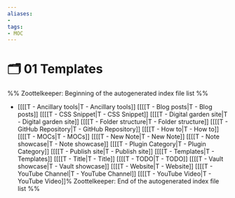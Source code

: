 ```yaml
---
aliases:
- 
tags: 
- MOC
---
```


# 🗂️ 01 Templates

%% Zoottelkeeper: Beginning of the autogenerated index file list  %%
-  [[[[T - Ancillary tools|T - Ancillary tools]]  [[[[T - Blog posts|T - Blog posts]]  [[[[T - CSS Snippet|T - CSS Snippet]]  [[[[T - Digital garden site|T - Digital garden site]]  [[[[T - Folder structure|T - Folder structure]]  [[[[T - GitHub Repository|T - GitHub Repository]]  [[[[T - How to|T - How to]]  [[[[T - MOCs|T - MOCs]]  [[[[T - New Note|T - New Note]]  [[[[T - Note showcase|T - Note showcase]]  [[[[T - Plugin Category|T - Plugin Category]]  [[[[T - Publish site|T - Publish site]]  [[[[T - Templates|T - Templates]]  [[[[T - Title|T - Title]]  [[[[T - TODO|T - TODO]]  [[[[T - Vault showcase|T - Vault showcase]]  [[[[T - Website|T - Website]]  [[[[T - YouTube Channel|T - YouTube Channel]]  [[[[T - YouTube Video|T - YouTube Video]]% Zoottelkeeper: End of the autogenerated index file list  %%

